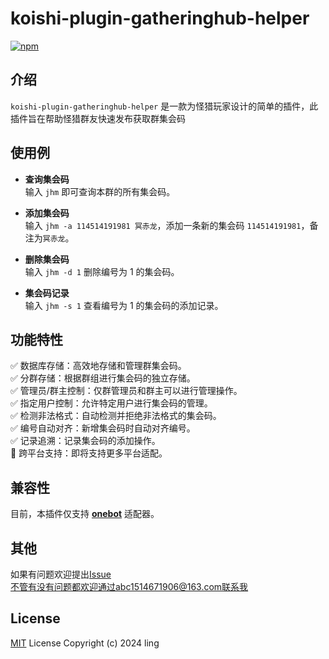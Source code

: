 # koishi-plugin-gatheringhub-helper

[![npm](https://img.shields.io/npm/v/koishi-plugin-gatheringhub-helper?style=flat-square)](https://www.npmjs.com/package/koishi-plugin-gatheringhub-helper)


## 介绍  
`koishi-plugin-gatheringhub-helper` 是一款为怪猎玩家设计的简单的插件，此插件旨在帮助怪猎群友快速发布获取群集会码

## 使用例
- **查询集会码**  
  输入 `jhm` 即可查询本群的所有集会码。

- **添加集会码**  
  输入 `jhm -a 114514191981 冥赤龙`，添加一条新的集会码 `114514191981`，备注为`冥赤龙`。

- **删除集会码**  
  输入 `jhm -d 1` 删除编号为 1 的集会码。

- **集会码记录**  
  输入 `jhm -s 1` 查看编号为 1 的集会码的添加记录。  
## 功能特性  
✅ 数据库存储：高效地存储和管理群集会码。  
✅ 分群存储：根据群组进行集会码的独立存储。  
✅ 管理员/群主控制：仅群管理员和群主可以进行管理操作。  
✅ 指定用户控制：允许特定用户进行集会码的管理。  
✅ 检测非法格式：自动检测并拒绝非法格式的集会码。  
✅ 编号自动对齐：新增集会码时自动对齐编号。  
✅ 记录追溯：记录集会码的添加操作。  
🚧 跨平台支持：即将支持更多平台适配。  
## 兼容性
目前，本插件仅支持 [**onebot**](https://github.com/koishijs/koishi-plugin-adapter-onebot) 适配器。

## 其他 
如果有问题欢迎提出[Issue](https://github.com/intling-luo/koishi-plugin-gatheringhub-helper/issues)  
不管有没有问题都欢迎通过abc1514671906@163.com联系我

## License
[MIT](LICENSE) License Copyright (c) 2024 ling
